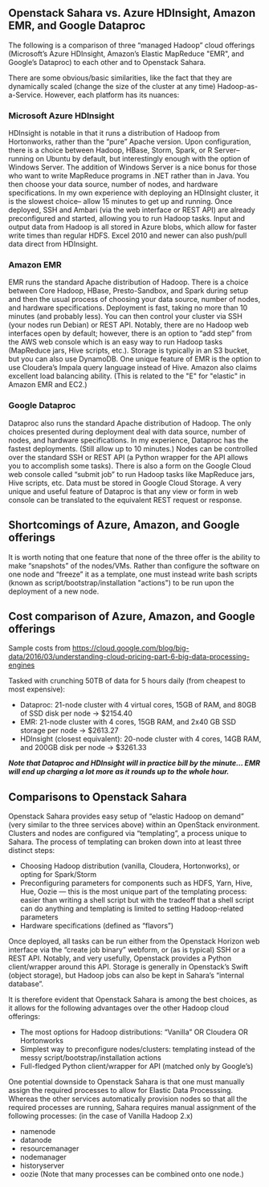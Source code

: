 ## Openstack Sahara vs. Azure HDInsight, Amazon EMR, and Google Dataproc
The following is a comparison of three “managed Hadoop” cloud offerings (Microsoft’s Azure HDInsight, Amazon’s Elastic MapReduce "EMR", and Google’s Dataproc) to each other and to Openstack Sahara.

There are some obvious/basic similarities, like the fact that they are dynamically scaled (change the size of the cluster at any time) Hadoop-as-a-Service. However, each platform has its nuances:

### Microsoft Azure HDInsight
HDInsight is notable in that it runs a distribution of Hadoop from Hortonworks, rather than the “pure” Apache version. Upon configuration, there is a choice between Hadoop, HBase, Storm, Spark, or R Server– running on Ubuntu by default, but interestingly enough with the option of Windows Server. The addition of Windows Server is a nice bonus for those who want to write MapReduce programs in .NET rather than in Java. You then choose your data source, number of nodes, and hardware specifications. In my own experience with deploying an HDInsight cluster, it is the slowest choice– allow 15 minutes to get up and running. Once deployed, SSH and Ambari (via the web interface or REST API)  are already preconfigured and started, allowing you to run Hadoop tasks. Input and output data from Hadoop is all stored in Azure blobs, which allow for faster write times than regular HDFS. Excel 2010 and newer can also push/pull data direct from HDInsight.

### Amazon EMR
EMR runs the standard Apache distribution of Hadoop. There is a choice between Core Hadoop, HBase, Presto-Sandbox, and Spark during setup and then the usual process of choosing your data source, number of nodes, and hardware specifications. Deployment is fast, taking no more than 10 minutes (and probably less). You can then control your cluster via SSH (your nodes run Debian) or REST API. Notably, there are no Hadoop web interfaces open by default; however, there is an option to “add step” from the AWS web console which is an easy way to run Hadoop tasks (MapReduce jars, Hive scripts, etc.). Storage is typically in an S3 bucket, but you can also use DynamoDB. One unique feature of EMR is the option to use Cloudera’s Impala query language instead of Hive. Amazon also claims excellent load balancing ability. (This is related to the "E" for "elastic" in Amazon EMR and EC2.)

### Google Dataproc
Dataproc also runs the standard Apache distribution of Hadoop. The only choices presented during deployment deal with data source, number of nodes, and hardware specifications. In my experience, Dataproc has the fastest deployments. (Still allow up to 10 minutes.) Nodes can be controlled over the standard SSH or REST API (a Python wrapper for the API allows you to accomplish some tasks). There is also a form on the Google Cloud web console called “submit job” to run Hadoop tasks like MapReduce jars, Hive scripts, etc. Data must be stored in Google Cloud Storage. A very unique and useful feature of Dataproc is that any view or form in web console can be translated to the equivalent REST request or response.

## Shortcomings of Azure, Amazon, and Google offerings
It is worth noting that one feature that none of the three offer is the ability to make “snapshots” of the nodes/VMs. Rather than configure the software on one node and “freeze” it as a template, one must instead write bash scripts (known as script/bootstrap/installation "actions") to be run upon the deployment of a new node.

## Cost comparison of Azure, Amazon, and Google offerings
Sample costs from https://cloud.google.com/blog/big-data/2016/03/understanding-cloud-pricing-part-6-big-data-processing-engines

Tasked with crunching 50TB of data for 5 hours daily (from cheapest to most expensive):
* Dataproc: 21-node cluster with 4 virtual cores, 15GB of RAM, and 80GB of SSD disk per node → $2154.40
* EMR: 21-node cluster with 4 cores, 15GB RAM, and 2x40 GB SSD storage per node → $2613.27
* HDInsight (closest equivalent): 20-node cluster with 4 cores, 14GB RAM, and 200GB disk per node → $3261.33

***Note that Dataproc and HDInsight will in practice bill by the minute… EMR will end up charging a lot more as it rounds up to the whole hour.***

## Comparisons to Openstack Sahara
Openstack Sahara provides easy setup of “elastic Hadoop on demand” (very similar to the three services above) within an OpenStack environment. Clusters and nodes are configured via “templating”, a process unique to Sahara. The process of templating can broken down into at least three distinct steps:
* Choosing Hadoop distribution (vanilla, Cloudera, Hortonworks), or opting for Spark/Storm
* Preconfiguring parameters for components such as HDFS, Yarn, Hive, Hue, Oozie — this is the most unique part of the templating process: easier than writing a shell script but with the tradeoff that a shell script can do anything and templating is limited to setting Hadoop-related parameters
* Hardware specifications (defined as “flavors”)

Once deployed, all tasks can be run either from the Openstack Horizon web interface via the “create job binary” webform, or (as is typical) SSH or a REST API. Notably, and very usefully, Openstack provides a Python client/wrapper around this API. Storage is generally in Openstack’s Swift (object storage), but Hadoop jobs can also be kept in Sahara’s “internal database”. 

It is therefore evident that Openstack Sahara is among the best choices, as it allows for the following advantages over the other Hadoop cloud offerings:
* The most options for Hadoop distributions: “Vanilla” OR Cloudera OR Hortonworks
* Simplest way to preconfigure nodes/clusters: templating instead of the messy script/bootstrap/installation actions
* Full-fledged Python client/wrapper for API (matched only by Google’s)

One potential downside to Openstack Sahara is that one must manually assign the required processes to allow for Elastic Data Processsing. Whereas the other services automatically provision nodes so that all the required processes are running, Sahara requires manual assignment of the following processes: (in the case of Vanilla Hadoop 2.x)
* namenode
* datanode
* resourcemanager
* nodemanager
* historyserver
* oozie
(Note that many processes can be combined onto one node.)

